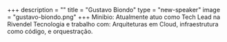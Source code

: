 +++
description = ""
title = "Gustavo Biondo"
type = "new-speaker"
image = "gustavo-biondo.png"
+++
Minibio: Atualmente atuo como Tech Lead na Rivendel Tecnologia e trabalho com: Arquiteturas em Cloud, infraestrutura como código, e orquestração.